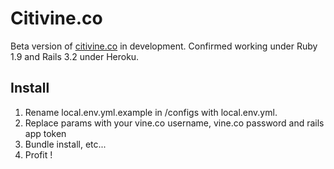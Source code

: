 Citivine.co
========

Beta version of [citivine.co](http://citivine.co) in development.
Confirmed working under Ruby 1.9 and Rails 3.2 under Heroku.

Install
-----

1. Rename local.env.yml.example in /configs with local.env.yml.
2. Replace params with your vine.co username, vine.co password and rails app token
3. Bundle install, etc...
4. Profit !